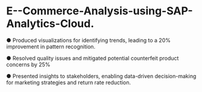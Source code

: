 # E--Commerce-Analysis-using-SAP-Analytics-Cloud.

●  Produced visualizations for identifying trends, leading to a 20% improvement in pattern recognition.

●  Resolved quality issues and mitigated potential counterfeit product concerns by 25%

●  Presented insights to stakeholders, enabling data-driven decision-making for marketing strategies and return rate reduction.
